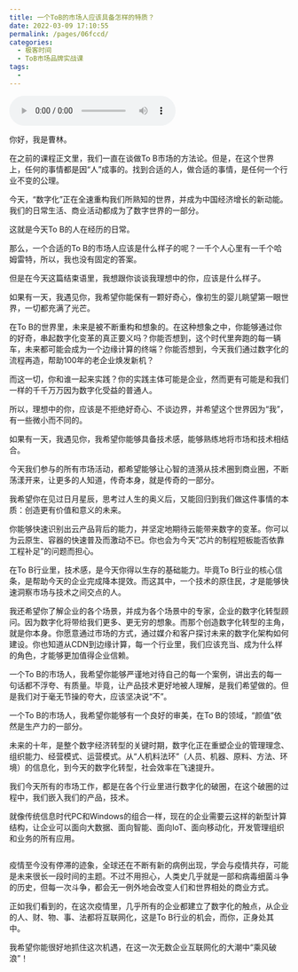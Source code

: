 ```yaml
---
title: 一个ToB的市场人应该具备怎样的特质？
date: 2022-03-09 17:10:55
permalink: /pages/06fccd/
categories:
  - 极客时间
  - ToB市场品牌实战课
tags:
  - 
---
```

<audio title="结束语.一个ToB的市场人应该具备怎样的特质？" src="https://static001.geekbang.org/resource/audio/4a/60/4a869a3968ba92d286de202379da9e60.mp3" controls="controls"></audio> 
<p>你好，我是曹林。</p><p>在之前的课程正文里，我们一直在谈做To B市场的方法论。但是，在这个世界上，任何的事情都是因“人”成事的。找到合适的人，做合适的事情，是任何一个行业不变的公理。</p><p>今天，“数字化”正在全速重构我们所熟知的世界，并成为中国经济增长的新动能。我们的日常生活、商业活动都成为了数字世界的一部分。</p><p>这就是今天To B的人在经历的日常。</p><p>那么，一个合适的To B的市场人应该是什么样子的呢？一千个人心里有一千个哈姆雷特，所以，我也没有固定的答案。</p><p>但是在今天这篇结束语里，我想跟你谈谈我理想中的你，应该是什么样子。</p><p>如果有一天，我遇见你，我希望你能保有一颗<span class="orange">好奇心</span>，像初生的婴儿眺望第一眼世界，一切都充满了光芒。</p><p>在To B的世界里，未来是被不断重构和想象的。在这种想象之中，你能够通过你的好奇，串起数字化变革的真正要义吗？你能否想到，这个时代里奔跑的每一辆车，未来都可能会成为一个边缘计算的终端？你能否想到，今天我们通过数字化的流程再造，帮助100年的老企业焕发新机？</p><p>而这一切，你和谁一起来实践？你的实践主体可能是企业，然而更有可能是和我们一样的千千万万因为数字化受益的普通人。</p><p>所以，理想中的你，应该是不拒绝好奇心、不谈边界，并希望这个世界因为“我”，有一些微小而不同的。</p><!-- [[[read_end]]] --><p>如果有一天，我遇见你，我希望你能够具备<span class="orange">技术感</span>，能够熟练地将市场和技术相结合。</p><p>今天我们参与的所有市场活动，都希望能够让心智的涟漪从技术圈到商业圈，不断荡漾开来，让更多的人知道，传奇本身，就是传奇的一部分。</p><p>我希望你在见过日月星辰，思考过人生的奥义后，又能回归到我们做这件事情的本质：创造更有价值和意义的未来。</p><p>你能够快速识别出云产品背后的能力，并坚定地期待云能带来数字的变革。你可以为云原生、容器的快速普及而激动不已。你也会为今天“芯片的制程短板能否依靠工程补足”的问题而担心。</p><p>在To B行业里，技术感，是今天你得以生存的基础能力。毕竟To B行业的核心信条，是帮助今天的企业完成降本提效。而这其中，一个技术的原住民，才是能够快速洞察市场与技术之间交点的人。</p><p>我还希望你了解企业的各个场景，并成为各个场景中的<span class="orange">专家</span>，企业的数字化转型顾问。因为数字化将带给我们更多、更无穷的想象。而那个创造数字化转型的主角，就是你本身。你愿意通过市场的方式，通过媒介和客户探讨未来的数字化架构如何建设。你也知道从CDN到边缘计算，每一个行业里，我们应该充当、成为什么样的角色，才能够更加值得企业信赖。</p><p>一个To B的市场人，我希望你能够严谨地对待自己的每一个案例，讲出去的每一句话都不浮夸、有质量。毕竟，让产品技术更好地被人理解，是我们希望做的。但是我们对于毫无节操的夸大，应该坚决说“不”。</p><p>一个To B的市场人，我希望你能够有一个良好的<span class="orange">审美</span>，在To B的领域，“颜值”依然是生产力的一部分。</p><p>未来的十年，是整个数字经济转型的关键时期，数字化正在重塑企业的管理理念、组织能力、经营模式、运营模式。从“人机料法环”（人员、机器、原料、方法、环境）的信息化，到今天的数字化转型，社会效率在飞速提升。</p><p>我们今天所有的市场工作，都是<span class="orange">在各个行业里进行数字化的破圈</span>，在这个破圈的过程中，我们嵌入我们的产品，技术。</p><p>就像传统信息时代PC和Windows的组合一样，现在的企业需要云这样的新型计算结构，让企业可以面向大数据、面向智能、面向IoT、面向移动化，开发管理组织和业务的所有应用。</p><p><a href="https://jinshuju.net/f/dtPSMz"><img src="https://static001.geekbang.org/resource/image/c6/88/c692c5c3d55d21e45e8187a6fee2e588.jpg" alt=""></a></p><p>疫情至今没有停滞的迹象，全球还在不断有新的病例出现，学会与疫情共存，可能是未来很长一段时间的主题。不过不用担心，人类史几乎就是一部和病毒细菌斗争的历史，但每一次斗争，都会无一例外地会改变人们和世界相处的商业方式。</p><p>正如我们看到的，在这次疫情里，几乎所有的企业都建立了数字化的触点，从企业的人、财、物、事、法都将互联网化，这是To  B行业的机会，而你，正身处其中。</p><p>我希望你能很好地抓住这次机遇，在这一次无数企业互联网化的大潮中“乘风破浪”！</p>